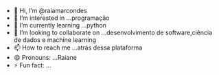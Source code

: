 - 👋 Hi, I’m @raiamarcondes
- 👀 I’m interested in ...programação
- 🌱 I’m currently learning ...python
- 💞️ I’m looking to collaborate on ...desenvolvimento de software,ciência de dados e machine learning
- 📫 How to reach me ...atrás dessa plataforma 
- 😄 Pronouns: ...Raiane 
- ⚡ Fun fact: ...

<!---
raiamarcondes/raiamarcondes is a ✨ special ✨ repository because its `README.md` (this file) appears on your GitHub profile.
You can click the Preview link to take a look at your changes.
--->
